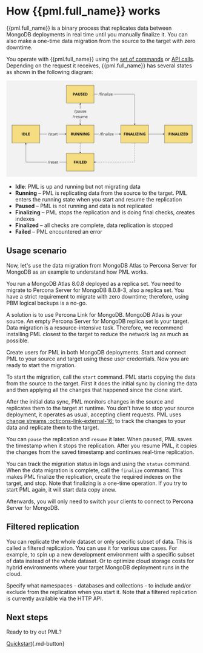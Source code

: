 # How {{pml.full_name}} works

{{pml.full_name}} is a binary process that replicates data between MongoDB deployments in real time until you manually finalize it. You can also make a one-time data migration from the source to the target with zero downtime. 

You operate with {{pml.full_name}} using the [set of commands](pml-commands.md) or [API calls](api.md). Depending on the request it receives, {{pml.full_name}} has several states as shown in the following diagram:

![PML states](_images/state-transition-flow.jpg)

* **Idle**: PML is up and running but not migrating data
* **Running** – PML is replicating data from the source to the target. PML enters the running state when you start and resume the replication 
* **Paused** – PML is not running and data is not replicated
* **Finalizing** – PML stops the replication and is doing final checks, creates indexes
* **Finalized** – all checks are complete, data replication is stopped
* **Failed** – PML encountered an error

## Usage scenario

Now, let's use the data migration from MongoDB Atlas to Percona Server for MongoDB as an example to understand how PML works. 

You run a MongoDB Atlas 8.0.8 deployed as a replica set. You need to migrate to Percona Server for MongoDB 8.0.8-3, also a replica set. You have a strict requirement to migrate with zero downtime; therefore, using PBM logical backups is a no-go. 

A solution is to use Percona Link for MongoDB. MongoDB Atlas is your source. An empty Percona Server for MongoDB replica set is your target. Data migration is a resource-intensive task. Therefore, we recommend installing PML closest to the target to reduce the network lag as much as possible. 

Create users for PML in both MongoDB deployments. Start and connect PML to your source and target using these user credentials. Now you are ready to start the migration.

To start the migration, call the `start` command. PML starts copying the data from the source to the target. First it does the initial sync by cloning the data and then applying all the changes that happened since the clone start.  

After the initial data sync, PML monitors changes in the source and replicates them to the target at runtime. You don't have to stop your source deployment, it operates as usual, accepting client requests. PML uses [change streams :octicons-link-external-16:](https://www.mongodb.com/docs/manual/changeStreams/) to track the changes to your data and replicate them to the target.

You can `pause` the replication and `resume` it later. When paused, PML saves the timestamp when it stops the replication. After you resume PML, it copies the changes from the saved timestamp and continues real-time replication.

You can track the migration status in logs and using the `status` command. When the data migration is complete, call the `finalize` command. This makes PML finalize the replication, create the required indexes on the target, and stop. Note that finalizing is a one-time operation. If you try to start PML again, it will start data copy anew.

Afterwards, you will only need to switch your clients to connect to Percona Server for MongoDB.

## Filtered replication

You can replicate the whole dataset or only specific subset of data. This is called a filtered replication. You can use it for various use cases. For example, to spin up a new development environment with a specific subset of data instead of the whole dataset. Or to optimize cloud storage costs for hybrid environments where your target MongoDB deployment runs in the cloud.

Specify what namespaces - databases and collections - to include and/or exclude from the replication when you start it. Note that a filtered replication is currently available via the HTTP API.

## Next steps

Ready to try out PML? 

[Quickstart](installation.md){.md-button}
